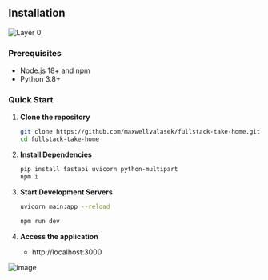 ## Installation

![Layer 0](https://github.com/user-attachments/assets/f44c9f07-e0d1-401a-ac29-f92408eca19b)



### Prerequisites
- Node.js 18+ and npm
- Python 3.8+

### Quick Start

1. **Clone the repository**
   ```bash
   git clone https://github.com/maxwellvalasek/fullstack-take-home.git
   cd fullstack-take-home
   ```
2. **Install Dependencies**
   ```bash
   pip install fastapi uvicorn python-multipart
   npm i
   ```

4. **Start Development Servers**
   
   ```bash
   uvicorn main:app --reload
   ```
   ```bash
   npm run dev
   ```

5. **Access the application**
   - http://localhost:3000




![image](https://github.com/user-attachments/assets/af364688-b458-404f-8897-fba30a41dca6)
